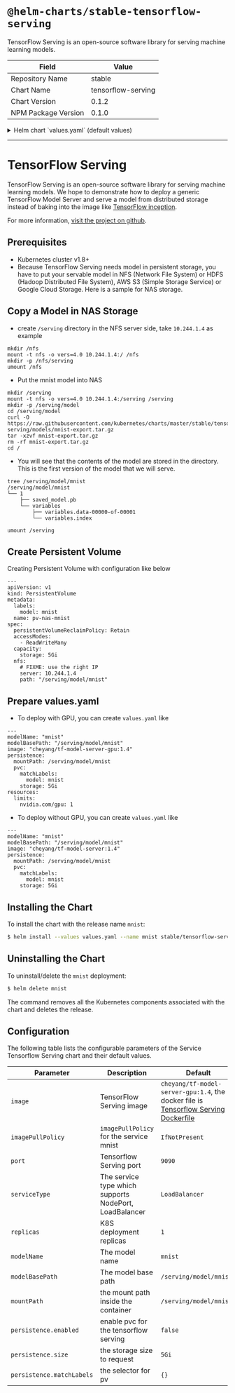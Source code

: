 # `@helm-charts/stable-tensorflow-serving`

TensorFlow Serving is an open-source software library for serving machine learning models.

| Field               | Value              |
| ------------------- | ------------------ |
| Repository Name     | stable             |
| Chart Name          | tensorflow-serving |
| Chart Version       | 0.1.2              |
| NPM Package Version | 0.1.0              |

<details>

<summary>Helm chart `values.yaml` (default values)</summary>

```yaml
# Default values for tensorflow-serving.
# This is a YAML-formatted file.
# Declare variables to be passed into your templates.

## Kubernetes configuration
## support NodePort, LoadBalancer
##
serviceType: LoadBalancer

## expose the service to the grpc client
port: 9090
replicas: 1

# repository: "cheyang/tf-model-server-gpu"
image:
  repository: 'cheyang/tf-model-server'
  tag: '1.4'
  pullPolicy: 'IfNotPresent'
resources:
  {}
  #  limits:
  #    cpu: 1.0
  #    memory: 512Mi
  #    nvidia.com/gpu: 1
  #  requests:
  #    cpu: 1.0
  #    memory: 512Mi
  #    nvidia.com/gpu: 1

## The command and args to run the pod
modelName: 'inception'
modelBasePath: '/serving/inception-export'

## the mount path inside the container
# mountPath: /serving/inception-export

persistence:
  enabled: true
  storageClass: ''
  size: 10Gi
  accessMode: ReadWriteOnce
  # matchLabels: {}
```

</details>

---

# TensorFlow Serving

TensorFlow Serving is an open-source software library for serving machine learning models. We hope to demonstrate how to deploy a generic TensorFlow Model Server and serve a model from distributed storage instead of baking into the image like [TensorFlow inception](../../incubator/tensorflow-inception/README.md).

For more information,
[visit the project on github](https://github.com/tensorflow/serving).

## Prerequisites

- Kubernetes cluster v1.8+
- Because TensorFlow Serving needs model in persistent storage, you have to put your servable model in NFS (Network File System) or
  HDFS (Hadoop Distributed File System), AWS S3 (Simple Storage Service) or Google Cloud Storage. Here is a sample for NAS storage.

## Copy a Model in NAS Storage

- create `/serving` directory in the NFS server side, take `10.244.1.4` as example

```
mkdir /nfs
mount -t nfs -o vers=4.0 10.244.1.4:/ /nfs
mkdir -p /nfs/serving
umount /nfs
```

- Put the mnist model into NAS

```
mkdir /serving
mount -t nfs -o vers=4.0 10.244.1.4:/serving /serving
mkdir -p /serving/model
cd /serving/model
curl -O https://raw.githubusercontent.com/kubernetes/charts/master/stable/tensorflow-serving/models/mnist-export.tar.gz
tar -xzvf mnist-export.tar.gz
rm -rf mnist-export.tar.gz
cd /
```

- You will see that the contents of the model are stored in the directory. This is the first version of the model that we will serve.

```
tree /serving/model/mnist
/serving/model/mnist
└── 1
    ├── saved_model.pb
    └── variables
        ├── variables.data-00000-of-00001
        └── variables.index

umount /serving
```

## Create Persistent Volume

Creating Persistent Volume with configuration like below

```
---
apiVersion: v1
kind: PersistentVolume
metadata:
  labels:
    model: mnist
  name: pv-nas-mnist
spec:
  persistentVolumeReclaimPolicy: Retain
  accessModes:
    - ReadWriteMany
  capacity:
    storage: 5Gi
  nfs:
  	# FIXME: use the right IP
    server: 10.244.1.4
    path: "/serving/model/mnist"
```

## Prepare values.yaml

- To deploy with GPU, you can create `values.yaml` like

```
---
modelName: "mnist"
modelBasePath: "/serving/model/mnist"
image: "cheyang/tf-model-server-gpu:1.4"
persistence:
  mountPath: /serving/model/mnist
  pvc:
    matchLabels:
      model: mnist
    storage: 5Gi
resources:
  limits:
    nvidia.com/gpu: 1
```

- To deploy without GPU, you can create `values.yaml` like

```
---
modelName: "mnist"
modelBasePath: "/serving/model/mnist"
image: "cheyang/tf-model-server:1.4"
persistence:
  mountPath: /serving/model/mnist
  pvc:
    matchLabels:
      model: mnist
    storage: 5Gi
```

## Installing the Chart

To install the chart with the release name `mnist`:

```bash
$ helm install --values values.yaml --name mnist stable/tensorflow-serving
```

## Uninstalling the Chart

To uninstall/delete the `mnist` deployment:

```bash
$ helm delete mnist
```

The command removes all the Kubernetes components associated with the chart and
deletes the release.

## Configuration

The following table lists the configurable parameters of the Service Tensorflow Serving
chart and their default values.

| Parameter                 | Description                                            | Default                                                                                                                                                                    |
| ------------------------- | ------------------------------------------------------ | -------------------------------------------------------------------------------------------------------------------------------------------------------------------------- |
| `image`                   | TensorFlow Serving image                               | `cheyang/tf-model-server-gpu:1.4`, the docker file is [Tensorflow Serving Dockerfile](https://github.com/kubeflow/kubeflow/tree/master/components/k8s-model-server/images) |
| `imagePullPolicy`         | `imagePullPolicy` for the service mnist                | `IfNotPresent`                                                                                                                                                             |
| `port`                    | Tensorflow Serving port                                | `9090`                                                                                                                                                                     |
| `serviceType`             | The service type which supports NodePort, LoadBalancer | `LoadBalancer`                                                                                                                                                             |
| `replicas`                | K8S deployment replicas                                | `1`                                                                                                                                                                        |
| `modelName`               | The model name                                         | `mnist`                                                                                                                                                                    |
| `modelBasePath`           | The model base path                                    | `/serving/model/mnist"`                                                                                                                                                    |
| `mountPath`               | the mount path inside the container                    | `/serving/model/mnist`                                                                                                                                                     |
| `persistence.enabled`     | enable pvc for the tensorflow serving                  | `false`                                                                                                                                                                    |
| `persistence.size`        | the storage size to request                            | `5Gi`                                                                                                                                                                      |
| `persistence.matchLabels` | the selector for pv                                    | `{}`                                                                                                                                                                       |
